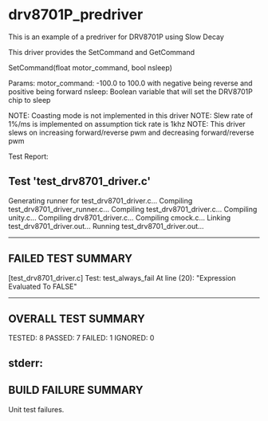 # drv8701P_predriver
This is an example of a predriver for DRV8701P using Slow Decay

This driver provides the SetCommand and GetCommand

SetCommand(float motor_command, bool nsleep)
  
  Params: motor_command: -100.0 to 100.0 with negative being reverse and positive being forward
          nsleep: Boolean variable that will set the DRV8701P chip to sleep
          
NOTE: Coasting mode is not implemented in this driver
NOTE: Slew rate of 1%/ms is implemented on assumption tick rate is 1khz
NOTE: This driver slews on increasing forward/reverse pwm and decreasing forward/reverse pwm





Test Report:

Test 'test_drv8701_driver.c'
----------------------------
Generating runner for test_drv8701_driver.c...
Compiling test_drv8701_driver_runner.c...
Compiling test_drv8701_driver.c...
Compiling unity.c...
Compiling drv8701_driver.c...
Compiling cmock.c...
Linking test_drv8701_driver.out...
Running test_drv8701_driver.out...

-------------------
FAILED TEST SUMMARY
-------------------
[test_drv8701_driver.c]
  Test: test_always_fail
  At line (20): "Expression Evaluated To FALSE"

--------------------
OVERALL TEST SUMMARY
--------------------
TESTED:  8
PASSED:  7
FAILED:  1
IGNORED: 0


stderr:
---------------------
BUILD FAILURE SUMMARY
---------------------
Unit test failures.
